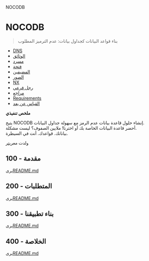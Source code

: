 NOCODB

# NOCODB

> بناء قواعد البيانات كجداول بيانات: عدم الترميز المطلوب

-   [DNS](./DNS.md)
-   [الوثائق](./DOCUMENTATION.md)
-   [مسرد](./GLOSSARY.md)
-   [فتحة](./HATCH.md)
-   [المضيفين](./HOSTS.md)
-   [الصور](./IMAGES.md)
-   [NX](./NX.md)
-   [رجل فرعي](./PODMAN.md)
-   [مراجع](./REFERENCES.md)
-   [Requirements](./REQUIREMENTS.md)
-   [القياس عن بعد](./TELEMETRY.md)

**ملخص تنفيذي**

يتيح NOCODB إنشاء حلول قاعدة بيانات عدم الرمز مع سهولة جداول البيانات.<br/>أحضر قاعدة البيانات الخاصة بك أو اخترنا! ملايين الصفوف؟ ليست مشكلة.<br/>بياناتك. قواعدك. أنت في السيطرة.

ولدت مع[ريتر](https://app.rytr.me)

## 100 - مقدمة

يرى[README.md](./100/README.md)

## 200 - المتطلبات

يرى[README.md](./200/README.md)

## 300 - بناء تطبيقنا

يرى[README.md](./300/README.md)

## 400 - الخلاصة

يرى[README.md](./400/README.md)
